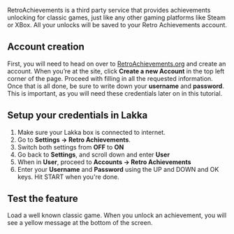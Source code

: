 RetroAchievements is a third party service that provides achievements unlocking for classic games, just like any other gaming platforms like Steam or XBox. All your unlocks will be saved to your Retro Achievements account.

## Account creation

First, you will need to head on over to [RetroAchievements.org](http://retroachievements.org/) and create an account. When you’re at the site, click **Create a new Account** in the top left corner of the page. Proceed with filling in all the requested information. Once that is all done, be sure to write down your **username** and **password**. This is important, as you will need these credentials later on in this tutorial.

## Setup your credentials in Lakka

1. Make sure your Lakka box is connected to internet.
2. Go to **Settings → Retro Achievements**.
3. Switch both settings from **OFF** to **ON**
4. Go back to **Settings**,  and scroll down and enter **User**
5. When in **User**, proceed to **Accounts → Retro Achievements**
6. Enter your **Username** and **Password** using the UP and DOWN and OK keys. Hit START when you're done.

## Test the feature

Load a well known classic game. When you unlock an achievement, you will see a yellow message at the bottom of the screen.